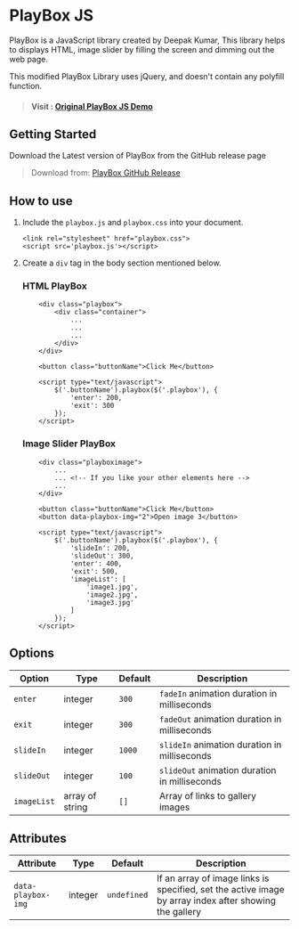 # PlayBox JS
PlayBox is a JavaScript library created by Deepak Kumar, This library helps to displays HTML, image slider by filling the screen and dimming out the web page. 

This modified PlayBox Library uses jQuery, and doesn't contain any polyfill function.

> #### Visit : [Original PlayBox JS Demo](https://www.deepakplay.com/playbox_js_demo/)

## Getting Started 
Download the Latest version of PlayBox from the GitHub release page 

> Download from: [PlayBox GitHub Release](https://github.com/CheJam/playbox-js/releases)


## How to use

1. Include the `playbox.js` and `playbox.css` into your document.

    ```
    <link rel="stylesheet" href="playbox.css">
    <script src='playbox.js'></script>
    ```

2. Create a `div` tag in the body section mentioned below.

    ### **HTML PlayBox**
    ```
        <div class="playbox">
            <div class="container">
                ...
                ...
                ...
            </div>
        </div>

        <button class="buttonName">Click Me</button>

        <script type="text/javascript">
            $('.buttonName').playbox($('.playbox'), {
                'enter': 200,
                'exit': 300
            });
        </script>
    ```

    ### **Image Slider PlayBox**
    ```
        <div class="playboximage">
            ...
            ... <!-- If you like your other elements here -->            
            ...
        </div>

        <button class="buttonName">Click Me</button>
        <button data-playbox-img="2">Open image 3</button>

        <script type="text/javascript">
            $('.buttonName').playbox($('.playbox'), {
                'slideIn': 200,
                'slideOut': 300,
                'enter': 400,
                'exit': 500,
                'imageList': [
                    'image1.jpg',
                    'image2.jpg',
                    'image3.jpg'
                ]
            });
        </script>
    ```

## Options

|Option     |Type           |Default|Description                                  |
|-----------|---------------|-------|---------------------------------------------|
|`enter`    |integer        |`300`  |`fadeIn` animation duration in milliseconds  |
|`exit`     |integer        |`300`  |`fadeOut` animation duration in milliseconds |
|`slideIn`  |integer        |`1000` |`slideIn` animation duration in milliseconds |
|`slideOut` |integer        |`100`  |`slideOut` animation duration in milliseconds|
|`imageList`|array of string|`[]`   |Array of links to gallery images             |

## Attributes

|Attribute         |Type   |Default    |Description                                                                                           |
|------------------|-------|-----------|------------------------------------------------------------------------------------------------------|
|`data-playbox-img`|integer|`undefined`|If an array of image links is specified, set the active image by array index after showing the gallery|